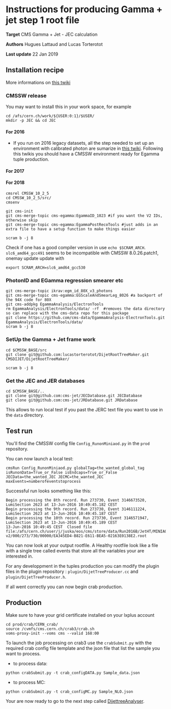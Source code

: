 # Instructions for producing Gamma + jet step 1 root file 

**Target** CMS Gamma + Jet  - JEC calculation

**Authors** Hugues Lattaud and Lucas Torterotot

**Last update** 22 Jan 2019

## Installation recipe
More informations on [this twiki](https://twiki.cern.ch/twiki/bin/view/CMS/EgammaMiniAODV2)
### CMSSW release
You may want to install this in your work space, for example
```
cd /afs/cern.ch/work/${USER:0:1}/$USER/
mkdir -p JEC && cd JEC
```
#### For 2016
* If you run on 2016 legacy datasets, all the step needed to set up an environment with calibrated photon are sumarize in [this twiki](https://twiki.cern.ch/twiki/bin/viewauth/CMS/Egamma2016DataRecommendations#Running_the_legacy_scale_and_sme).
Following this twikis you should have a CMSSW environment ready for Egamma tuple production.
#### For 2017

#### For 2018
```
cmsrel CMSSW_10_2_5
cd CMSSW_10_2_5/src/
cmsenv

git cms-init
git cms-merge-topic cms-egamma:EgammaID_1023 #if you want the V2 IDs, otherwise skip
git cms-merge-topic cms-egamma:EgammaPostRecoTools #just adds in an extra file to have a setup function to make things easier

scram b -j 8
```

Check if one has a good compiler version in use `echo $SCRAM_ARCH`.
`slc6_amd64_gcc491` seems to be incompatible with CMSSW 8.0.26.patch1, onemay update update with
```
export SCRAM_ARCH=slc6_amd64_gcc530
```

### PhotonID and EGamma regression smearer etc
```
git cms-merge-topic ikrav:egm_id_80X_v3_photons
git cms-merge-topic cms-egamma:EGScaleAndSmearLeg_8026 #a backport of the 94X code for 80X
git cms-addpkg EgammaAnalysis/ElectronTools
rm EgammaAnalysis/ElectronTools/data/ -rf  #removes the data directory so can replace with the cms-data repo for this package
git clone https://github.com/cms-data/EgammaAnalysis-ElectronTools.git EgammaAnalysis/ElectronTools/data/
scram b -j 8
```

### SetUp the Gamma + Jet frame work
```
cd $CMSSW_BASE/src
git clone git@github.com:lucastorterotot/DijetRootTreeMaker.git CMSDIJET/DijetRootTreeMaker/

scram b -j 8
```

### Get the JEC and JER databases
```
cd $CMSSW_BASE/..
git clone git@github.com:cms-jet/JECDatabase.git JECDatabase
git clone git@github.com:cms-jet/JRDatabase.git JRDatabase
```
This allows to run local test if you past the JERC text file you want to use in the `data` directory.

## Test run
You'll find the CMSSW config file `Config_RunonMiniaod.py` in the `prod` repository.
    
You can now launch a local test:
```
cmsRun Config_RunonMiniaod.py globalTag=the_wanted_global_tag  isRunonData=True_or_False isEndcaps=True_or_False JECData=the_wanted_JEC JECMC=the_wanted_JEC maxEvents=numberofeventstoprocess
```
Successful run looks something like this:
```
Begin processing the 8th record. Run 273730, Event 3146673520, LumiSection 2623 at 13-Jun-2016 10:49:45.182 CEST
Begin processing the 9th record. Run 273730, Event 3146111224, LumiSection 2623 at 13-Jun-2016 10:49:45.187 CEST
Begin processing the 10th record. Run 273730, Event 3146571947, LumiSection 2623 at 13-Jun-2016 10:49:45.189 CEST
13-Jun-2016 10:49:45 CEST  Closed file file:/afs/cern.ch/user/j/juska/eos/cms/store/data/Run2016B/JetHT/MINIAOD/PromptReco-v2/000/273/730/00000/EA345ED4-B821-E611-BEA5-02163E0138E2.root
```

You can now look at your output rootfile. A Healthy rootfile look like a file with a single tree called events that store all the variables your are interested in.

For any developpment in the tuples production you can modify the plugin files in the plugin repository : `plugin/DijetTreeProducer.cc` and `plugin/DijetTreeProducer.h`.


If all went correctly you can now begin crab production.

## Production
Make sure to have your grid certificate installed on your lxplus account
```
cd prod/crab/CERN_crab/
source /cvmfs/cms.cern.ch/crab3/crab.sh
voms-proxy-init --voms cms --valid 168:00
```

To launch the job processing on crab3 use the `crabSubmit.py` with the required crab config file template and the json file that list the sample you want to process.
* to process data: 
```
python crabSubmit.py -t crab_configDATA.py Sample_data.json 
```
* to process MC: 
```
python crabSubmit.py -t crab_configMC.py Sample_NLO.json  
```

Your are now ready to go to the next step called [DijettreeAnalyser](https://github.com/lucastorterotot/DijetRootTreeAnalyzer).




                              


